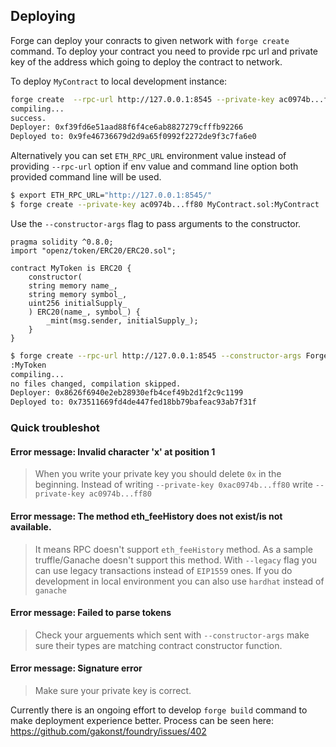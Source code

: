 ## Deploying

Forge can deploy your conracts to given network with `forge create` command. To deploy your contract you need to provide rpc url and private key of the address which going to deploy the contract to network.

To deploy `MyContract` to local development instance:
```sh
forge create  --rpc-url http://127.0.0.1:8545 --private-key ac0974b...ff80 src/MyContract.sol:MyContract
compiling...
success.
Deployer: 0xf39fd6e51aad88f6f4ce6ab8827279cfffb92266
Deployed to: 0x9fe46736679d2d9a65f0992f2272de9f3c7fa6e0
```  

Alternatively you can set `ETH_RPC_URL` environment value instead of providing `--rpc-url` option if env value and command line option both provided command line will be used.
```sh
$ export ETH_RPC_URL="http://127.0.0.1:8545/"
$ forge create --private-key ac0974b...ff80 MyContract.sol:MyContract
```

Use the `--constructor-args` flag to pass arguments to the constructor.

```solidity
pragma solidity ^0.8.0;
import "openz/token/ERC20/ERC20.sol";

contract MyToken is ERC20 {
    constructor(
    string memory name_,
    string memory symbol_,
    uint256 initialSupply_
    ) ERC20(name_, symbol_) {
        _mint(msg.sender, initialSupply_);
    }
}

```

```sh
$ forge create --rpc-url http://127.0.0.1:8545 --constructor-args ForgeUSD  --constructor-args FUSD  --constructor-args 1000000000000000000000 --private-key df57...3656e MyToken.sol:MyToken
:MyToken
compiling...
no files changed, compilation skipped.
Deployer: 0x8626f6940e2eb28930efb4cef49b2d1f2c9c1199
Deployed to: 0x73511669fd4de447fed18bb79bafeac93ab7f31f
```



### Quick troubleshot
#### Error message: Invalid character 'x' at position 1
 > When you write your private key you should delete `0x` in the beginning. Instead of writing `--private-key 0xac0974b...ff80` write `--private-key ac0974b...ff80`

#### Error message: The method eth_feeHistory does not exist/is not available.
 > It means RPC doesn't support `eth_feeHistory` method. As a sample truffle/Ganache doesn't support this method. With `--legacy` flag you can use legacy transactions instead of `EIP1559` ones. If you do development in local environment you can also use `hardhat` instead of `ganache`

#### Error message: Failed to parse tokens
 > Check your arguements which sent with `--constructor-args` make sure their types are matching contract constructor function.

#### Error message: Signature error
 > Make sure your private key is correct.




Currently there is an ongoing effort to develop `forge build` command to make deployment experience better. Process can be seen here: https://github.com/gakonst/foundry/issues/402 
